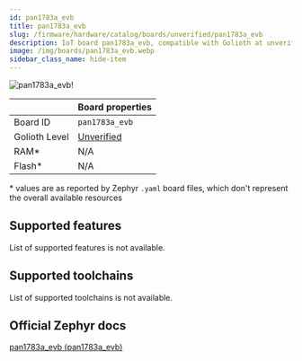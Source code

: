 ```yaml
---
id: pan1783a_evb
title: pan1783a_evb
slug: /firmware/hardware/catalog/boards/unverified/pan1783a_evb
description: IoT board pan1783a_evb, compatible with Golioth at unverified level.
image: /img/boards/pan1783a_evb.webp
sidebar_class_name: hide-item
---
```


[//]: # (This is an auto-generated file, do not edit! Changes to it will be lost upon re-generation)

![pan1783a_evb!](/img/boards/pan1783a_evb.webp "pan1783a_evb")

|                | Board properties     |
| -------------  | -------------------- |
| Board ID       | `pan1783a_evb` |
| Golioth Level  | [Unverified](/firmware/hardware#unverified-boards) |
| RAM*           | N/A |
| Flash*         | N/A |

\* values are as reported by Zephyr `.yaml` board files, which don't represent the overall available resources



## Supported features

List of supported features is not available.

## Supported toolchains

List of supported toolchains is not available.

## Official Zephyr docs

[pan1783a_evb (pan1783a_evb)](https://docs.zephyrproject.org/latest/boards/panasonic/pan1783/doc/index.html)
